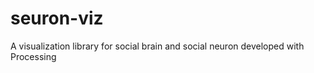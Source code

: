 seuron-viz
==========

A visualization library for social brain and social neuron developed with Processing